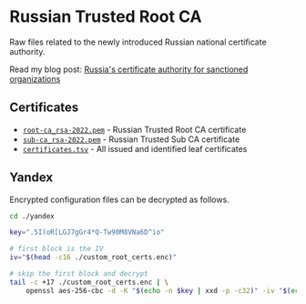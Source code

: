 # Russian Trusted Root CA

Raw files related to the newly introduced Russian national certificate authority.

Read my blog post: [Russia's certificate authority for sanctioned organizations](https://koen.engineer/russias-certificate-authority-for-sanctioned-organizations-645d61af8ac6)

## Certificates

* [`root-ca_rsa-2022.pem`](root-ca_rsa-2022.pem) - Russian Trusted Root CA certificate
* [`sub-ca_rsa-2022.pem`](sub-ca_rsa-2022.pem) - Russian Trusted Sub CA certificate
* [`certificates.tsv`](certificates.tsv) - All issued and identified leaf certificates

## Yandex

Encrypted configuration files can be decrypted as follows.

```bash
cd ./yandex

key=".5I(oR[LGJ7gGr4*Q-Tw90M8VNa6D^io"

# first block is the IV
iv="$(head -c16 ./custom_root_certs.enc)"

# skip the first block and decrypt
tail -c +17 ./custom_root_certs.enc | \
    openssl aes-256-cbc -d -K "$(echo -n $key | xxd -p -c32)" -iv "$(echo -n $iv | xxd -p)" | jq
```
